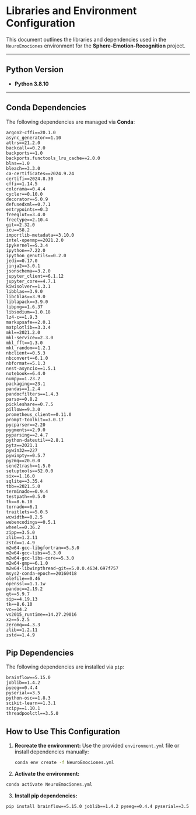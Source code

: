 # **Libraries and Environment Configuration**

This document outlines the libraries and dependencies used in the `NeuroEmociones` environment for the **Sphere-Emotion-Recognition** project.

---

## **Python Version**
- **Python 3.8.10**

---

## **Conda Dependencies**

The following dependencies are managed via **Conda**:

```plaintext
argon2-cffi==20.1.0
async_generator==1.10
attrs==21.2.0
backcall==0.2.0
backports==1.0
backports.functools_lru_cache==2.0.0
blas==1.0
bleach==3.3.0
ca-certificates==2024.9.24
certifi==2024.8.30
cffi==1.14.5
colorama==0.4.4
cycler==0.10.0
decorator==5.0.9
defusedxml==0.7.1
entrypoints==0.3
freeglut==3.4.0
freetype==2.10.4
git==2.32.0
icu==58.2
importlib-metadata==3.10.0
intel-openmp==2021.2.0
ipykernel==5.3.4
ipython==7.22.0
ipython_genutils==0.2.0
jedi==0.17.0
jinja2==3.0.1
jsonschema==3.2.0
jupyter_client==6.1.12
jupyter_core==4.7.1
kiwisolver==1.3.1
libblas==3.9.0
libcblas==3.9.0
liblapack==3.9.0
libpng==1.6.37
libsodium==1.0.18
lz4-c==1.9.3
markupsafe==2.0.1
matplotlib==3.3.4
mkl==2021.2.0
mkl-service==2.3.0
mkl_fft==1.3.0
mkl_random==1.2.1
nbclient==0.5.3
nbconvert==6.1.0
nbformat==5.1.3
nest-asyncio==1.5.1
notebook==6.4.0
numpy==1.23.2
packaging==23.1
pandas==1.2.4
pandocfilters==1.4.3
parso==0.8.2
pickleshare==0.7.5
pillow==9.3.0
prometheus_client==0.11.0
prompt-toolkit==3.0.17
pycparser==2.20
pygments==2.9.0
pyparsing==2.4.7
python-dateutil==2.8.1
pytz==2021.1
pywin32==227
pywinpty==0.5.7
pyzmq==20.0.0
send2trash==1.5.0
setuptools==52.0.0
six==1.16.0
sqlite==3.35.4
tbb==2021.5.0
terminado==0.9.4
testpath==0.5.0
tk==8.6.10
tornado==6.1
traitlets==5.0.5
wcwidth==0.2.5
webencodings==0.5.1
wheel==0.36.2
zipp==3.5.0
zlib==1.2.11
zstd==1.4.9
m2w64-gcc-libgfortran==5.3.0
m2w64-gcc-libs==5.3.0
m2w64-gcc-libs-core==5.3.0
m2w64-gmp==6.1.0
m2w64-libwinpthread-git==5.0.0.4634.697f757
msys2-conda-epoch==20160418
olefile==0.46
openssl==1.1.1w
pandoc==2.19.2
qt==5.9.7
sip==4.19.13
tk==8.6.10
vc==14.2
vs2015_runtime==14.27.29016
xz==5.2.5
zeromq==4.3.3
zlib==1.2.11
zstd==1.4.9 

```

## **Pip Dependencies**

The following dependencies are installed via `pip`:

```plaintext
brainflow==5.15.0
joblib==1.4.2
pyeeg==0.4.4
pyserial==3.5
python-osc==1.8.3
scikit-learn==1.3.1
scipy==1.10.1
threadpoolctl==3.5.0

```

## **How to Use This Configuration**

1. **Recreate the environment:** Use the provided `environment.yml` file or install dependencies manually:
   ```bash
   conda env create -f NeuroEmociones.yml
2. **Activate the environment:** 
```bash
conda activate NeuroEmociones.yml
```
3. **Install pip dependencies:** 
```bash
pip install brainflow==5.15.0 joblib==1.4.2 pyeeg==0.4.4 pyserial==3.5 python-osc==1.8.3 scikit-learn==1.3.1 scipy==1.10.1 threadpoolctl==3.5.0
```

